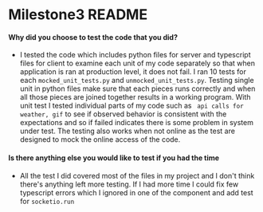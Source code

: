 # Milestone3 README

#### Why did you choose to test the code that you did? 
- I tested the code which includes python files for server and typescript files for client
to examine each unit of my code separately so that when application is ran at production level, it does not
fail. I ran 10 tests for each ```mocked_unit_tests.py``` and ```unmocked_unit_tests.py```.
 Testing single unit in python files make sure that each pieces runs correctly and when all those pieces are 
joined together results in a working program. With unit test I tested individual parts of my code such as 
``` api calls for weather, gif``` to see if observed 
behavior is consistent with the expectations and so if failed indicates there is some problem in system under test.
The testing also works when not online as the test are designed to mock the online access of the code. 
#### Is there anything else you would like to test if you had the time
- All the test I did covered most of the files in my project and I don't think there's anything left more testing.
 If I had more time I could fix few typescript errors which I ignored in one of the component and add test for ```socketio.run```